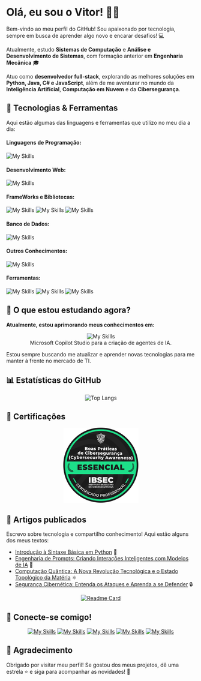 # Olá, eu sou o Vitor! ✌🏻

Bem-vindo ao meu perfil do GitHub! Sou apaixonado por tecnologia, sempre em busca de aprender algo novo e encarar desafios! 💻

Atualmente, estudo **Sistemas de Computação** e **Análise e Desenvolvimento de Sistemas**, com formação anterior em **Engenharia Mecânica** 🎓 

Atuo como **desenvolvedor full-stack**, explorando as melhores soluções em **Python, Java, C# e JavaScript**, além de me aventurar no mundo da **Inteligência Artificial**, **Computação em Nuvem** e da **Cibersegurança**. 

## 🔧 Tecnologias & Ferramentas

Aqui estão algumas das linguagens e ferramentas que utilizo no meu dia a dia:

#### Linguagens de Programação:
![My Skills](https://go-skill-icons.vercel.app/api/icons?i=py,java,cs,js&titles=true)

#### Desenvolvimento Web:
![My Skills](https://go-skill-icons.vercel.app/api/icons?i=html,css&titles=true)

#### FrameWorks e Bibliotecas:
![My Skills](https://go-skill-icons.vercel.app/api/icons?i=bootstrap,react,angular,spring&titles=true)
![My Skills](https://go-skill-icons.vercel.app/api/icons?i=django,dotnet,pycharm,pytorch&titles=true)
![My Skills](https://go-skill-icons.vercel.app/api/icons?i=numpy,pandas,matplotlib,tensorflow&titles=true)

#### Banco de Dados:
![My Skills](https://go-skill-icons.vercel.app/api/icons?i=mysql,sqlserver,postgresql,mongodb&titles=true)


#### Outros Conhecimentos:
![My Skills](https://go-skill-icons.vercel.app/api/icons?i=azure,aws,kubernetes,docker&titles=true)

#### Ferramentas:
![My Skills](https://go-skill-icons.vercel.app/api/icons?i=vscode,windows,virtualbox,git&titles=true)
![My Skills](https://go-skill-icons.vercel.app/api/icons?i=githubcopilot,chatgpt,deepseek,markdown&titles=true)
![My Skills](https://go-skill-icons.vercel.app/api/icons?i=figma,canva,excel,word&titles=true)

## 🔎 O que estou estudando agora?

**Atualmente, estou aprimorando meus conhecimentos em:**

<div align="center">

![My Skills](https://go-skill-icons.vercel.app/api/icons?i=python,angular&titles=true)
<br>
Microsoft Copilot Studio para a criação de agentes de IA.

</div>

Estou sempre buscando me atualizar e aprender novas tecnologias para me manter à frente no mercado de TI.

## 📊 Estatísticas do GitHub

<div align="center">

![Top Langs](https://github-readme-stats.vercel.app/api/top-langs/?username=vitorVBD&layout=pie&theme=radical&locale=pt-br&border_radius=20)

</div>


## 🏅 Certificações

<p align="center">
    <img src="assets/CiberSecurity Awareness - distintivo.png" width="200">


## 📝 Artigos publicados

Escrevo sobre tecnologia e compartilho conhecimento!
Aqui estão alguns dos meus textos:

- [Introdução à Sintaxe Básica em Python](https://dio.me/articles/introducao-a-sintaxe-basica-em-python-db2d2fd355fd) 🐍
- [Engenharia de Prompts: Criando Interações Inteligentes com Modelos de IA](https://dio.me/articles/engenharia-de-prompts-criando-interacoes-inteligentes-com-modelos-de-ia-4acc437e73e6) 🤖
- [Computação Quântica: A Nova Revolução Tecnológica e o Estado Topológico da Matéria](https://dio.me/articles/computacao-quantica-a-proxima-revolucao-tecnologica-e-o-estado-topologico-da-materia-f8f82ac4224d) ⚛️
- [Segurança Cibernética: Entenda os Ataques e Aprenda a se Defender](https://dio.me/articles/seguranca-cibernetica-entenda-os-ataques-e-aprenda-a-se-defender-814fe668535b) 🔒

<div align="center">

[![Readme Card](https://github-readme-stats.vercel.app/api/pin/?username=vitorVBD&repo=tech-articles)](https://github.com/vitorVBD/tech-articles)

</div>


## 👥 Conecte-se comigo!

<div align="center">

[![My Skills](https://go-skill-icons.vercel.app/api/icons?i=linkedin&titles=true)](https://www.linkedin.com/in/vitor-bittencourt-8ab27bbb/) [![My Skills](https://go-skill-icons.vercel.app/api/icons?i=instagram&titles=true)](https://www.instagram.com/vv_bittencourt/) [![My Skills](https://go-skill-icons.vercel.app/api/icons?i=outlook&titles=true)](mailto:vitor_bittencourt1998@hotmail.com) [![My Skills](https://go-skill-icons.vercel.app/api/icons?i=twitter&titles=true)](https://x.com/vv_bittencourt) [![My Skills](https://go-skill-icons.vercel.app/api/icons?i=github&titles=true)](https://github.com/vitorVBD)

</div>

## 🫰 Agradecimento

Obrigado por visitar meu perfil! Se gostou dos meus projetos, dê uma estrela ⭐ e siga para acompanhar as novidades! 🚀
